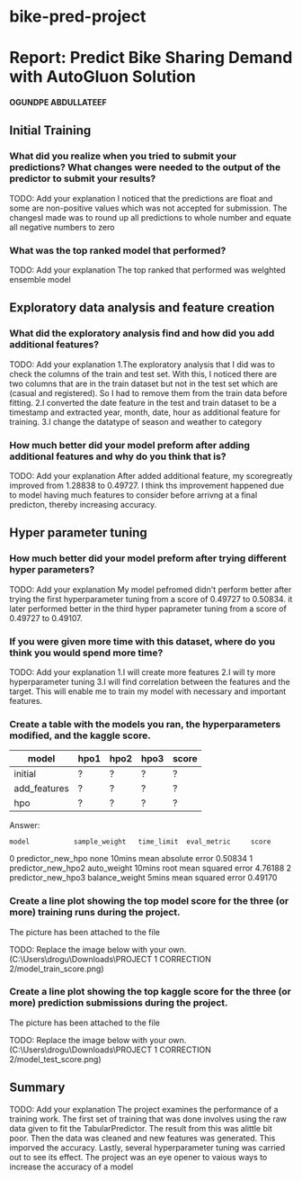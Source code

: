 # bike-pred-project
# Report: Predict Bike Sharing Demand with AutoGluon Solution
#### OGUNDPE ABDULLATEEF

## Initial Training
### What did you realize when you tried to submit your predictions? What changes were needed to the output of the predictor to submit your results?
TODO: Add your explanation
I noticed that the predictions are float and some are non-positive values which was not accepted for submission. 
The changesI made was to round up all predictions to whole number and equate all negative numbers to zero

### What was the top ranked model that performed?
TODO: Add your explanation
The top ranked that performed was weIghted ensemble model

## Exploratory data analysis and feature creation
### What did the exploratory analysis find and how did you add additional features?
TODO: Add your explanation
1.The exploratory analysis that I did was to check the columns of the train and test set. With this, I noticed there are two columns that are in the train dataset but not
in the test set which are (casual and registered). So I had to remove them from the train data before fitting.
2.I converted the date feature in the test and train dataset to be a timestamp and extracted year, month, date, hour as additional feature for training.
3.I change the datatype of season and weather to category

### How much better did your model preform after adding additional features and why do you think that is?
TODO: Add your explanation
After added additional feature, my scoregreatly improved from 1.28838 to 0.49727. I think ths improvement happened due to model having much features to consider before arrivng at a final predicton, thereby increasing accuracy.
## Hyper parameter tuning
### How much better did your model preform after trying different hyper parameters?
TODO: Add your explanation
My model pefromed didn't perform better after trying the first hyperparameter tuning from a score of 0.49727 to 0.50834.
it later performed better in the third hyper paprameter tuning from a score of 0.49727 to 0.49107.

### If you were given more time with this dataset, where do you think you would spend more time?
TODO: Add your explanation
1.I will create more features
2.I will ty more hyperparameter tuning
3.I will find correlation between the features and the target. This will enable me to train my model with necessary and important features.


### Create a table with the models you ran, the hyperparameters modified, and the kaggle score.
|model|hpo1|hpo2|hpo3|score|
|--|--|--|--|--|
|initial|?|?|?|?|
|add_features|?|?|?|?|
|hpo|?|?|?|?|
 
Answer:

	model			sample_weight	time_limit	eval_metric		score
0	predictor_new_hpo	none		10mins		mean absolute error	0.50834
1	predictor_new_hpo2	auto_weight	10mins		root mean squared error	4.76188
2	predictor_new_hpo3	balance_weight	5mins		mean squared error	0.49170



### Create a line plot showing the top model score for the three (or more) training runs during the project.
The picture has been attached to the file 

TODO: Replace the image below with your own.
(C:\Users\drogu\Downloads\PROJECT 1 CORRECTION 2/model_train_score.png)

### Create a line plot showing the top kaggle score for the three (or more) prediction submissions during the project.
The picture has been attached to the file 

TODO: Replace the image below with your own.
(C:\Users\drogu\Downloads\PROJECT 1 CORRECTION 2/model_test_score.png)

## Summary
TODO: Add your explanation
The project examines the performance of a training work. The first set of training that was done involves using the raw data given to fit the TabularPredictor.
The result from this was alittle bit poor. Then the data was cleaned and new features was generated. This imporved the accuracy. Lastly, several hyperparameter tuning 
was carried out to see its effect. The project was an eye opener to vaious ways to increase the accuracy of a model



